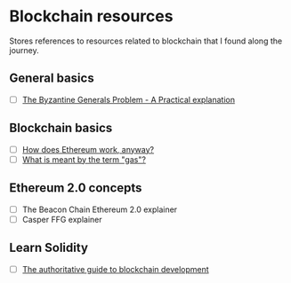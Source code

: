# Blockchain resources

Stores references to resources related to blockchain that I found along the journey.

## General basics

- [ ] [The Byzantine Generals Problem - A Practical explanation](https://marknelson.us/posts/2007/07/23/byzantine.html)

## Blockchain basics

- [ ] [How does Ethereum work, anyway?](https://medium.com/@preethikasireddy/how-does-ethereum-work-anyway-22d1df506369)
- [ ] [What is meant by the term "gas"?](https://ethereum.stackexchange.com/questions/3/what-is-meant-by-the-term-gas)

## Ethereum 2.0 concepts

- [ ] The Beacon Chain Ethereum 2.0 explainer
- [ ] Casper FFG explainer

## Learn Solidity 

- [ ] [The authoritative guide to blockchain development](https://medium.com/free-code-camp/the-authoritative-guide-to-blockchain-development-855ab65b58bc)
